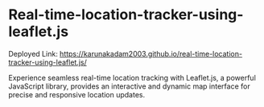 # Real-time-location-tracker-using-leaflet.js

Deployed Link: https://karunakadam2003.github.io/real-time-location-tracker-using-leaflet.js/

Experience seamless real-time location tracking with Leaflet.js, a powerful JavaScript library, provides an interactive and dynamic map interface for precise and responsive location updates.
